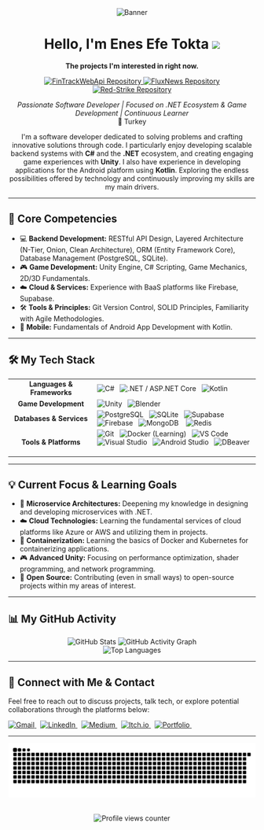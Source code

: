 <div align="center">
  <!-- Optional: Use a simpler or more technical banner/logo if preferred -->
  <img src="https://st5.depositphotos.com/9501344/64425/i/450/depositphotos_644254738-stock-photo-long-banner-bright-gradient-background.jpg" alt="Banner" width="1000" height="60" /> 
</div>

<h1 align="center">Hello, I'm Enes Efe Tokta <img src="https://media.giphy.com/media/hvRJCLFzcasrR4ia7z/giphy.gif" width="28"></h1>

<p align="center">
  <b>The projects I'm interested in right now.</b>
</p>

<p align="center">
  <a href="https://github.com/EnesEfeTokta?tab=repositories&sort=stargazers">
    <img alt="FinTrackWebApi Repository" src="https://github-readme-stats.vercel.app/api/pin/?username=EnesEfeTokta&repo=FinTrackWebApi&theme=dracula&border_radius=10&show_owner=true" height="120"/> 
  </a>
  <a href="https://github.com/EnesEfeTokta?tab=repositories&sort=stargazers">
    <img alt="FluxNews Repository" src="https://github-readme-stats.vercel.app/api/pin/?username=EnesEfeTokta&repo=FluxNews&theme=dracula&border_radius=10&show_owner=true" height="120"/>
  </a>
    <a href="https://github.com/EnesEfeTokta?tab=repositories&sort=stargazers">
    <img alt="Red-Strike Repository" src="https://github-readme-stats.vercel.app/api/pin/?username=EnesEfeTokta&repo=Red-Strike&theme=dracula&border_radius=10&show_owner=true" height="120"/>
  </a>
</p>

<p align="center">
  <em>Passionate Software Developer | Focused on .NET Ecosystem & Game Development | Continuous Learner</em><br>
  📍 Turkey
</p>

<p align="center">
  I'm a software developer dedicated to solving problems and crafting innovative solutions through code. I particularly enjoy developing scalable backend systems with <strong>C#</strong> and the <strong>.NET</strong> ecosystem, and creating engaging game experiences with <strong>Unity</strong>. I also have experience in developing applications for the Android platform using <strong>Kotlin</strong>. Exploring the endless possibilities offered by technology and continuously improving my skills are my main drivers.
</p>

---

<h2 align="left">🚀 Core Competencies</h2>

*   💻 **Backend Development:** RESTful API Design, Layered Architecture (N-Tier, Onion, Clean Architecture), ORM (Entity Framework Core), Database Management (PostgreSQL, SQLite).
*   🎮 **Game Development:** Unity Engine, C# Scripting, Game Mechanics, 2D/3D Fundamentals.
*   ☁️ **Cloud & Services:** Experience with BaaS platforms like Firebase, Supabase.
*   🛠️ **Tools & Principles:** Git Version Control, SOLID Principles, Familiarity with Agile Methodologies.
*   📱 **Mobile:** Fundamentals of Android App Development with Kotlin.

---

<h2 align="left">🛠️ My Tech Stack</h2>

<table width="100%">
  <tr>
    <td align="center" width="160">
      <b>Languages & Frameworks</b>
    </td>
    <td>
      <img src="https://cdn.jsdelivr.net/gh/devicons/devicon/icons/csharp/csharp-original.svg" height="35" alt="C#" title="C#"/>  
      <img src="https://cdn.jsdelivr.net/gh/devicons/devicon/icons/dotnetcore/dotnetcore-original.svg" height="35" alt=".NET / ASP.NET Core" title=".NET / ASP.NET Core"/>  
      <img src="https://cdn.jsdelivr.net/gh/devicons/devicon/icons/kotlin/kotlin-original.svg" height="35" alt="Kotlin" title="Kotlin"/>  
      <!-- Other languages -->
    </td>
  </tr>
  <tr>
    <td align="center">
      <b>Game Development</b>
    </td>
    <td>
      <img src="https://cdn.jsdelivr.net/gh/devicons/devicon/icons/unity/unity-original.svg" height="35" alt="Unity" title="Unity"/>  
      <img src="https://cdn.jsdelivr.net/gh/devicons/devicon/icons/blender/blender-original.svg" height="35" alt="Blender" title="Blender"/>  
      <!-- Other game dev tools -->
    </td>
  </tr>
  <tr>
    <td align="center">
      <b>Databases & Services</b>
    </td>
    <td>
       <img src="https://static-00.iconduck.com/assets.00/postgresql-icon-1987x2048-v2fkmdaw.png" height="35" alt="PostgreSQL" title="PostgreSQL"/>  
       <img src="https://cdn.prod.website-files.com/61ddd0b42c51f89b7de1e910/667f2d98856e323d92d5c7cb_667f2b52e7524d84e7615bd9_1200px-Sqlite-square-icon.svg.png" height="35" alt="SQLite" title="SQLite"/>  
       <img src="https://img.icons8.com/color/512/supabase.png" height="35" alt="Supabase" title="Supabase"/>  
       <img src="https://cdn.iconscout.com/icon/free/png-256/free-firebase-logo-icon-download-in-svg-png-gif-file-formats--technology-social-media-company-brand-vol-3-pack-logos-icons-2944871.png" height="35" alt="Firebase" title="Firebase"/>&nbsp;&nbsp;
       <img src="https://www.svgrepo.com/show/331488/mongodb.svg" height="35" alt="MongoDB" title="MongoDB"/>&nbsp;&nbsp;&nbsp;
       <img src="https://cdn4.iconfinder.com/data/icons/redis-2/1451/Untitled-2-512.png" height="35" alt="Redis" title="Redis"/>
      <!-- Other DB/Services -->
    </td>
  </tr>
  <tr>
    <td align="center">
      <b>Tools & Platforms</b>
    </td>
    <td>
      <img src="https://cdn.jsdelivr.net/gh/devicons/devicon/icons/git/git-original.svg" height="35" alt="Git" title="Git"/>  
      <img src="https://cdn.jsdelivr.net/gh/devicons/devicon/icons/docker/docker-original.svg" height="35" alt="Docker (Learning)" title="Docker (Learning)"/>   <!-- Indicate if you're learning -->
      <img src="https://cdn.jsdelivr.net/gh/devicons/devicon/icons/vscode/vscode-original.svg" height="35" alt="VS Code" title="VS Code"/>  
      <img src="https://cdn.jsdelivr.net/gh/devicons/devicon/icons/visualstudio/visualstudio-plain.svg" height="35" alt="Visual Studio" title="Visual Studio"/>  
      <img src="https://cdn.jsdelivr.net/gh/devicons/devicon/icons/androidstudio/androidstudio-original.svg" height="35" alt="Android Studio" title="Android Studio"/>  
      <img src="https://static-00.iconduck.com/assets.00/dbeaver-icon-144x142-z0b2pavm.png" height="35" alt="DBeaver" title="DBeaver"/>  
      <!-- Other tools -->
    </td>
  </tr>
</table>

---

<h2 align="left">💡 Current Focus & Learning Goals</h2>

*   🌱 **Microservice Architectures:** Deepening my knowledge in designing and developing microservices with .NET.
*   ☁️ **Cloud Technologies:** Learning the fundamental services of cloud platforms like Azure or AWS and utilizing them in projects.
*   🐳 **Containerization:** Learning the basics of Docker and Kubernetes for containerizing applications.
*   🎮 **Advanced Unity:** Focusing on performance optimization, shader programming, and network programming.
*   🤝 **Open Source:** Contributing (even in small ways) to open-source projects within my areas of interest.

---

<h2 align="left">📊 My GitHub Activity</h2>

<div align="center">
  <img src="https://github-readme-stats.vercel.app/api?username=EnesEfeTokta&hide_title=false&hide_rank=false&show_icons=true&include_all_commits=true&count_private=true&disable_animations=false&theme=dracula&locale=en&hide_border=false&border_radius=10" height="160" alt="GitHub Stats" />
  <img src="https://github-readme-activity-graph.vercel.app/graph?username=EnesEfeTokta&bg_color=282a36&color=ff79c6&line=f8f8f2&point=bd93f9&area=true&hide_border=false&theme=dracula" height="160" alt="GitHub Activity Graph"/> 
  <!-- Activity Graph can provide a more detailed view than the streak -->
  <br>
  <img src="https://github-readme-stats.vercel.app/api/top-langs?username=EnesEfeTokta&locale=en&hide_title=false&layout=compact&card_width=320&langs_count=8&theme=dracula&hide_border=false&border_radius=10" height="150" alt="Top Languages" />
</div>

---

<h2 align="left">🔗 Connect with Me & Contact</h2>

<p align="left">
  Feel free to reach out to discuss projects, talk tech, or explore potential collaborations through the platforms below:
</p>

<p align="left">
  <a href="mailto:enesefetokta009@gmail.com" target="_blank">
    <img src="https://img.shields.io/badge/Gmail-D14836?style=for-the-badge&logo=gmail&logoColor=white" alt="Gmail"/>
  </a> 
  <a href="https://www.linkedin.com/in/enes-efe-tokta" target="_blank">
    <img src="https://img.shields.io/badge/LinkedIn-0077B5?style=for-the-badge&logo=linkedin&logoColor=white" alt="LinkedIn"/>
  </a> 
  <a href="https://medium.com/@enesefetokta009" target="_blank">
    <img src="https://img.shields.io/badge/Medium-12100E?style=for-the-badge&logo=medium&logoColor=white" alt="Medium"/>
  </a> 
  <a href="https://enes-efe-tokta.itch.io/" target="_blank">
    <img src="https://img.shields.io/badge/Itch.io-fa5c5c?style=for-the-badge&logo=itchdotio&logoColor=white" alt="Itch.io"/>
  </a> 
  <a href="https://enesefetokta.github.io/portfolio/" target="_blank">
    <img src="https://img.shields.io/badge/Portfolio-Website-46a2f1?style=for-the-badge&logo=firefoxbrowser&logoColor=white" alt="Portfolio"/>
  </a> 
</p>

---

<div align="center">
  <img src="https://raw.githubusercontent.com/EnesEfeTokta/EnesEfeTokta/output/snake.svg" alt="Snake animation" />
</div>

<br>

<p align="center">
  <img src="https://profile-counter.glitch.me/EnesEfeTokta/count.svg?" alt="Profile views counter"/>
</p>
